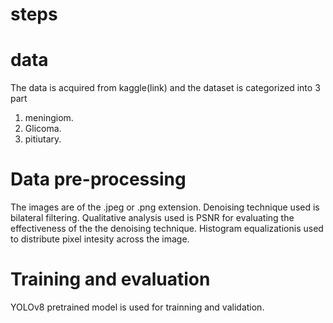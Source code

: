 # steps 
# data 
The data is acquired from kaggle(link) and the dataset is categorized into 3 part
1. meningiom.
2. Glicoma.
3. pitiutary.
# Data pre-processing
The images are of the .jpeg or .png extension.
Denoising technique used is bilateral filtering.
Qualitative analysis used is PSNR for evaluating the effectiveness of the the denoising technique.
Histogram equalizationis used to distribute pixel intesity across the image. 
# Training and evaluation 
YOLOv8 pretrained model is used for trainning and validation. 
